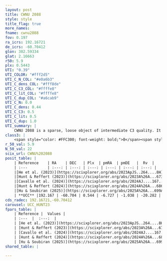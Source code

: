 ```yaml
---
layout: post
title: CWNU 2088
style: style
title_flag: true
more_names: 
fname: cwnu2088
fov: 0.197
ra_icrs: 192.16721
de_icrs: -60.70412
glon: 302.59334
glat: 2.16663
r50: 5.9
plx: 0.5443
UTI: "0.39"
UTI_COLOR: "#fff2d5"
UTI_C_N_COL: "#e0a6b3"
UTI_C_dens_COL: "#fff8de"
UTI_C_C3_COL: "#ffffe8"
UTI_C_lit_COL: "#ffffe8"
UTI_C_dup_COL: "#a6cab9"
UTI_C_N: 0.0
UTI_C_dens: 0.44
UTI_C_C3: 0.5
UTI_C_lit: 0.5
UTI_C_dup: 1.0
UTI_summary: |
    CWNU 2088 is a sparse, loose object of intermediate C3 quality. It was recently reported but it is moderately studied in the literature.<br><br><span style="color: #99180f; font-weight: bold;">Warning: </span>contains less than 25 stars with <i>P>0.5</i> estimated.
class3: |
    <span style="color: #FFC300; font-weight: bold;">B</span><span style="color: #FFC300; font-weight: bold;">B</span>
r_50_val: 5.9
N_50_val: 22
scix_url: CWNU%202088
posit_table: |
    | Reference    | RA    | DEC   | Plx  | pmRA  | pmDE   |  Rv  |
    | :---         | :---: | :---: | :---: | :---: | :---: | :---: |
    |[He et al. (2023)](https://scixplorer.org/abs/2023ApJS..264....8H) | 192.168 | -60.696 | 0.552 | -6.707 | -1.045 | -- |
    |[Hunt & Reffert (2023)](https://scixplorer.org/abs/2023A%26A...673A.114H) | 192.176 | -60.743 | 0.543 | -6.757 | -1.038 | -11.069 |
    |[Cavallo et al. (2024)](https://scixplorer.org/abs/2024AJ....167...12C) | 192.159 | -60.732 | 0.545 | -- | -- | -- |
    |[Hunt & Reffert (2024)](https://scixplorer.org/abs/2024A%26A...686A..42H) | 192.176 | -60.743 | 0.543 | -6.757 | -1.038 | -11.069 |
    |[Hu & Soubiran (2025)](https://scixplorer.org/abs/2025A%26A...699A.246H) | 192.159 | -60.732 | -- | -- | -- | -- |
    | **UCC** |192.167 | -60.704 | 0.544 | -6.727 | -1.038 | -20.282 | 
cds_radec: 192.16721,-60.70412
carousel: UCC_HUNT23
fpars_table: |
    | Reference |  Values |
    | :---  |  :---:  |
    | [He et al. (2023)](https://scixplorer.org/abs/2023ApJS..264....8H) | `A0=1.35, m-M=11.25, logAge=8.7` |
    | [Hunt & Reffert (2023)](https://scixplorer.org/abs/2023A%26A...673A.114H) | `AV50=0.939, diffAV50=0.499, MOD50=11.195, logAge50=8.764` |
    | [Cavallo et al. (2024)](https://scixplorer.org/abs/2024AJ....167...12C) | `AV50=0.56, dMod50=11.34, logAge50=8.75, [Fe/H]50=0.69` |
    | [Hunt & Reffert (2024)](https://scixplorer.org/abs/2024A%26A...686A..42H) | `MassJ=127.920` |
    | [Hu & Soubiran (2025)](https://scixplorer.org/abs/2025A%26A...699A.246H) | `MA22=-0.2, MA23f=-0.32, MZ23=-0.02, MK24=-0.09, MF24=-0.25` |
shared_table: |
    
---
```

